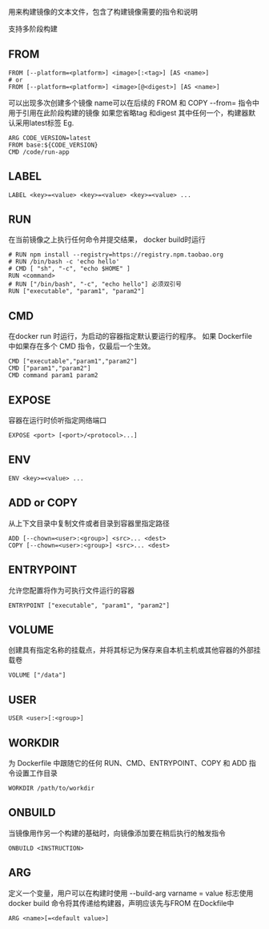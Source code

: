 用来构建镜像的文本文件，包含了构建镜像需要的指令和说明

支持多阶段构建

## FROM
```shell
FROM [--platform=<platform>] <image>[:<tag>] [AS <name>]
# or
FROM [--platform=<platform>] <image>[@<digest>] [AS <name>]
```
可以出现多次创建多个镜像
name可以在后续的 FROM 和 COPY --from=<name> 指令中用于引用在此阶段构建的镜像
如果您省略tag 和digest 其中任何一个，构建器默认采用latest标签
Eg.
```
ARG CODE_VERSION=latest
FROM base:${CODE_VERSION}
CMD /code/run-app
```

## LABEL
```shell
LABEL <key>=<value> <key>=<value> <key>=<value> ...
```

## RUN
在当前镜像之上执行任何命令并提交结果， docker build时运行
```shell
# RUN npm install --registry=https://registry.npm.taobao.org
# RUN /bin/bash -c 'echo hello'
# CMD [ "sh", "-c", "echo $HOME" ]
RUN <command>
# RUN ["/bin/bash", "-c", "echo hello"] 必须双引号
RUN ["executable", "param1", "param2"] 
```

## CMD
在docker run 时运行，为启动的容器指定默认要运行的程序。
如果 Dockerfile 中如果存在多个 CMD 指令，仅最后一个生效。
```shell
CMD ["executable","param1","param2"]
CMD ["param1","param2"]
CMD command param1 param2
```

## EXPOSE
容器在运行时侦听指定网络端口
```shell
EXPOSE <port> [<port>/<protocol>...]
```

## ENV
```shell
ENV <key>=<value> ...
```

## ADD or COPY
从上下文目录中复制文件或者目录到容器里指定路径
```shell
ADD [--chown=<user>:<group>] <src>... <dest>
COPY [--chown=<user>:<group>] <src>... <dest>
```

## ENTRYPOINT
允许您配置将作为可执行文件运行的容器
```shell
ENTRYPOINT ["executable", "param1", "param2"]
```

## VOLUME
创建具有指定名称的挂载点，并将其标记为保存来自本机主机或其他容器的外部挂载卷
```shell
VOLUME ["/data"]
```

## USER
```shell
USER <user>[:<group>]
```

## WORKDIR
为 Dockerfile 中跟随它的任何 RUN、CMD、ENTRYPOINT、COPY 和 ADD 指令设置工作目录
```shell
WORKDIR /path/to/workdir
```

## ONBUILD
当镜像用作另一个构建的基础时，向镜像添加要在稍后执行的触发指令
```shell
ONBUILD <INSTRUCTION>
```

## ARG
定义一个变量，用户可以在构建时使用 --build-arg varname = value 标志使用 docker build 命令将其传递给构建器，声明应该先与FROM 在Dockfile中
```shell
ARG <name>[=<default value>]
```